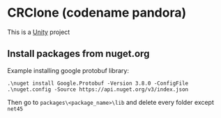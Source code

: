 # CRClone (codename pandora)

This is a [Unity](https://unity.com) project

## Install packages from nuget.org

Example installing google protobuf library:

```
.\nuget install Google.Protobuf -Version 3.8.0 -ConfigFile .\nuget.config -Source https://api.nuget.org/v3/index.json
```

Then go to `packages\<package_name>\lib` and delete every folder except `net45`
